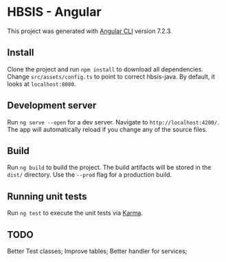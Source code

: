 # HBSIS - Angular

This project was generated with [Angular CLI](https://github.com/angular/angular-cli) version 7.2.3.

## Install

Clone the project and run `npm install` to download all dependencies.  
Change `src/assets/config.ts` to point to correct hbsis-java. By default, it looks at `localhost:8080`.

## Development server

Run `ng serve --open` for a dev server. Navigate to `http://localhost:4200/`. The app will automatically reload if you change any of the source files.

## Build

Run `ng build` to build the project. The build artifacts will be stored in the `dist/` directory. Use the `--prod` flag for a production build.

## Running unit tests

Run `ng test` to execute the unit tests via [Karma](https://karma-runner.github.io).

## TODO

Better Test classes; Improve tables; Better handler for services;
